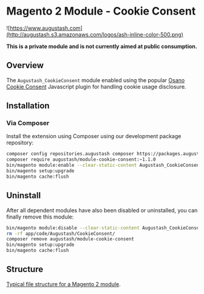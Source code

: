 # Magento 2 Module - Cookie Consent

![https://www.augustash.com](http://augustash.s3.amazonaws.com/logos/ash-inline-color-500.png)

**This is a private module and is not currently aimed at public consumption.**

## Overview

The `Augustash_CookieConsent` module enabled using the popular [Osano Cookie Consent](https://www.osano.com/cookieconsent) Javascript plugin for handling cookie usage disclosure.

## Installation

### Via Composer

Install the extension using Composer using our development package repository:

```bash
composer config repositories.augustash composer https://packages.augustash.com/repo/private
composer require augustash/module-cookie-consent:~1.1.0
bin/magento module:enable --clear-static-content Augustash_CookieConsent
bin/magento setup:upgrade
bin/magento cache:flush
```

## Uninstall

After all dependent modules have also been disabled or uninstalled, you can finally remove this module:

```bash
bin/magento module:disable --clear-static-content Augustash_CookieConsent
rm -rf app/code/Augustash/CookieConsent/
composer remove augustash/module-cookie-consent
bin/magento setup:upgrade
bin/magento cache:flush
```

## Structure

[Typical file structure for a Magento 2 module](http://devdocs.magento.com/guides/v2.4/extension-dev-guide/build/module-file-structure.html).
